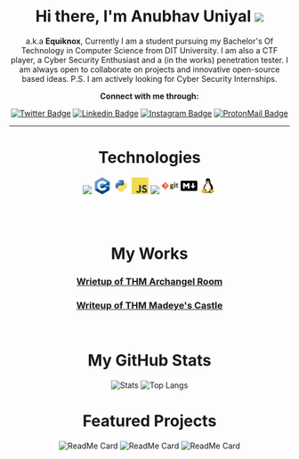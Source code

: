<h1 align="center" height='30'>Hi there, I'm Anubhav Uniyal</a> 
<img src='https://media.giphy.com/media/bcKmIWkUMCjVm/giphy.gif' width='200' ></h1> 
<div align="center">
  </div>
  <div align="center">
  <p>a.k.a <b>Equiknox</b>, Currently I am a student pursuing my Bachelor's Of Technology in Computer Science from DIT University. I am also a CTF player, a Cyber Security Enthusiast and a (in the works) penetration tester. I am always open to collaborate on projects and innovative open-source based ideas. P.S. I am actively looking for Cyber Security Internships.</p>
  
  <p><b>Connect with me through:</b></p>
  
[![Twitter Badge](https://img.shields.io/badge/-Equiknox-blue?style=for-the-badge&logo=twitter&logoColor=white&link=https://twitter.com/the_pun_ditt)](https://twitter.com/the_pun_ditt)
[![Linkedin Badge](https://img.shields.io/badge/-Equiknox-blue?style=for-the-badge&logo=Linkedin&logoColor=white&link=https://www.linkedin.com/in/anubhav-uniyal-a06594136/)](https://www.linkedin.com/in/anubhav-uniyal-a06594136/)
[![Instagram Badge](https://img.shields.io/badge/-Equiknox-purple?style=for-the-badge&logo=instagram&logoColor=white&link=https://www.instagram.com/the_pun_ditt/)](https://www.instagram.com/the_pun_ditt/)
[![ProtonMail Badge](https://img.shields.io/badge/-Equiknox-8B89CC?style=for-the-badge&logo=protonmail&logoColor=white&link=mailto:anubhavuniyal0917@protonmail.com)](mailto:anubhavuniyal0917@protonmail.com)  
<hr>

<h1>Technologies</h1>

<img height="30" src="https://upload.wikimedia.org/wikipedia/commons/thumb/2/20/Bash_Logo_black_and_white_icon_only.svg/1200px-Bash_Logo_black_and_white_icon_only.svg.png"> <img height="30" src="https://raw.githubusercontent.com/github/explore/80688e429a7d4ef2fca1e82350fe8e3517d3494d/topics/cpp/cpp.png"> <img height="30" src="https://raw.githubusercontent.com/github/explore/80688e429a7d4ef2fca1e82350fe8e3517d3494d/topics/python/python.png"> <img height="30" src="https://raw.githubusercontent.com/github/explore/80688e429a7d4ef2fca1e82350fe8e3517d3494d/topics/javascript/javascript.png"> <img height="30" src="https://www.docker.com/sites/default/files/d8/styles/role_icon/public/2019-07/Moby-logo.png"> <img height="30" src="https://raw.githubusercontent.com/github/explore/80688e429a7d4ef2fca1e82350fe8e3517d3494d/topics/git/git.png"> <img height="30" src="https://raw.githubusercontent.com/github/explore/80688e429a7d4ef2fca1e82350fe8e3517d3494d/topics/markdown/markdown.png"> <img height="30" src="https://raw.githubusercontent.com/github/explore/80688e429a7d4ef2fca1e82350fe8e3517d3494d/topics/linux/linux.png">

<br><br>
<h1>My Works</h1>
<h3><a href="https://anubhavuniyal.medium.com/tryhackme-archangel-writeup-fb61a378824" target="_blank"> Wrietup of THM Archangel Room</a></h3>
<h3><a href="https://anubhavuniyal.medium.com/tryhackme-madeyes-castle-writeup-e637db17da31" target="_blank"> Writeup of THM Madeye's Castle</a></h3>
<br>
<h1>My GitHub Stats</h1>

![Stats](https://github-readme-stats.vercel.app/api?username=equiknoxx&show_icons=true&hide_border=true&count_private=true&theme=vue-dark)
![Top Langs](https://github-readme-stats.vercel.app/api/top-langs/?username=equiknoxx&count_private=true&theme=vue-dark&layout=compact)
<br>
<h1>Featured Projects</h1>

![ReadMe Card](https://github-readme-stats.vercel.app/api/pin/?username=holmes-py&repo=KoTH-counter&theme=vue-dark)
![ReadMe Card](https://github-readme-stats.vercel.app/api/pin/?username=holmes-py&repo=King-of-the-hill&theme=vue-dark)
![ReadMe Card](https://github-readme-stats.vercel.app/api/pin/?username=holmes-py&repo=subdomain-check&theme=vue-dark)

</div>
